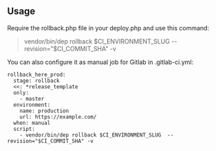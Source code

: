 Usage
---
Require the rollback.php file in your deploy.php and use this command:

> vendor/bin/dep rollback $CI_ENVIRONMENT_SLUG  --revision="$CI_COMMIT_SHA" -v

You can also configure it as manual job for Gitlab in .gitlab-ci.yml:

```config 
rollback_here_prod:
  stage: rollback
  <<: *release_template
  only:
    - master
  environment:
    name: production
    url: https://example.com/
  when: manual
  script:
    - vendor/bin/dep rollback $CI_ENVIRONMENT_SLUG  --revision="$CI_COMMIT_SHA" -v
``` 
